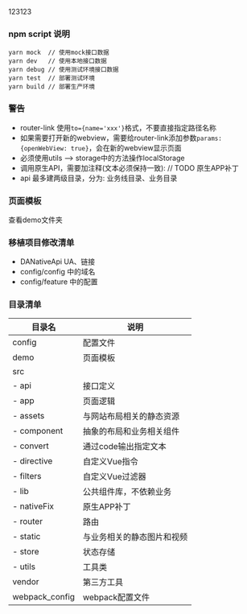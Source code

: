 123123
### npm script 说明
```
yarn mock  // 使用mock接口数据
yarn dev   // 使用本地接口数据
yarn debug // 使用测试环境接口数据
yarn test  // 部署测试环境
yarn build // 部署生产环境

```


### 警告
- router-link 使用`to={name='xxx'}`格式，不要直接指定路径名称
- 如果需要打开新的webview，需要给router-link添加参数`params: {openWebView: true}`，会在新的webview显示页面
- 必须使用utils --> storage中的方法操作localStorage
- 调用原生API，需要加注释(文本必须保持一致): // TODO 原生APP补丁
- api 最多建两级目录，分为: 业务线目录、业务目录


### 页面模板
查看demo文件夹


### 移植项目修改清单
- DANativeApi UA、链接
- config/config 中的域名
- config/feature 中的配置


### 目录清单
 目录名           | 说明 
 --------------- |-------------------------------------
 config          | 配置文件
 demo            | 页面模板
 src             | 
   - api         | 接口定义
   - app         | 页面逻辑
   - assets      | 与网站布局相关的静态资源
   - component   | 抽象的布局和业务相关组件
   - convert     | 通过code输出指定文本
   - directive   | 自定义Vue指令
   - filters     | 自定义Vue过滤器
   - lib         | 公共组件库，不依赖业务
   - nativeFix   | 原生APP补丁
   - router      | 路由
   - static      | 与业务相关的静态图片和视频
   - store       | 状态存储
   - utils       | 工具类
 vendor          | 第三方工具
 webpack_config  | webpack配置文件
